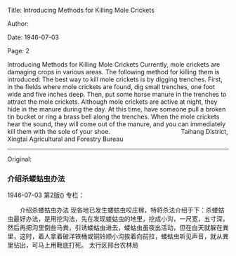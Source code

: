 Title: Introducing Methods for Killing Mole Crickets

Author:

Date: 1946-07-03

Page: 2

Introducing Methods for Killing Mole Crickets
Currently, mole crickets are damaging crops in various areas. The following method for killing them is introduced: The best way to kill mole crickets is by digging trenches. First, in the fields where mole crickets are found, dig small trenches, one foot wide and five inches deep. Then, put some horse manure in the trenches to attract the mole crickets. Although mole crickets are active at night, they hide in the manure during the day. At this time, have someone pull a broken tin bucket or ring a brass bell along the trenches. When the mole crickets hear the sound, they will come out of the manure, and you can immediately kill them with the sole of your shoe.
                                        Taihang District, Xingtai Agricultural and Forestry Bureau



<hr /> 

Original: 


### 介绍杀蝼蛄虫办法

1946-07-03
第2版()
专栏：

　　介绍杀蝼蛄虫办法
    现各地已发生蝼蛄虫咬庄稼，特将杀法介绍于下：杀蝼蛄虫最好办法，是用挖沟法，先在发现蝼蛄虫的地里，挖成小沟，一尺宽，五寸深，然后再把沟里倒些马粪，引诱蝼蛄虫进去，蝼蛄虫虽夜出活动，但在白天就躲在粪里，这时，着人拿着破洋铁桶或铜铃顺小沟挨着向前拉，蝼蛄虫听见声音，就从粪里钻出，可马上用鞋底打死。
                    太行区邢台农林局
